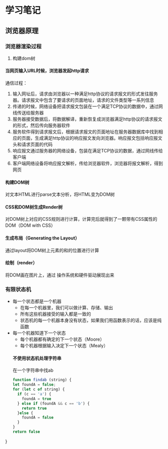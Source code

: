 # 学习笔记
## 浏览器原理
### 浏览器渲染过程
1. 构建dom树
#### 当网页输入URL时候，浏览器发起http请求
通信过程：
1. 输入网址后，请求由浏览器以一种满足http协议的请求报文的形式发往服务器。请求报文中包含了要请求的页面地址，请求的文件类型等一系列信息
2. 传递的时候，网络设备把请求报文包装在一个满足TCP协议的数据中，通过网线传送给服务器
3. 服务器接受数据后，将数据解译，重新恢复成浏览器满足http协议的请求报文的形式，然后传向服务器软件
4. 服务软件得到请求报文后，根据请求报文的页面地址在服务器数据库中找到相应的页面，生成满足http协议的响应报文发向浏览器。响应报文包括响应报文头和请求页面的代码
5. 响应报文通过服务器的网络设备，包装在满足TCP协议的数据，通过网线传给客户端
6. 客户端网络设备将响应报文解析，传给浏览器软件，浏览器将报文解析，得到网页
#### 构建DOM树
对文本HTML进行parse文本分析，将HTML变为DOM树
#### CSS和DOM树生成Render树
对DOM树上对应的CSS规则进行计算，计算完后就得到了一颗带有CSS属性的DOM（DOM with CSS）
#### 生成布局（Generating the Layout）
通过layout将DOM树上元素的和的位置进行计算
#### 绘制（render）
将DOM画在图片上，通过 操作系统和硬件驱动展现出来
### 有限状态机
- 每一个状态都是一个机器
  - 在每一个机器里，我们可以做计算、存储、输出
  - 所有这些机器接受的输入都是一致的
  - 状态机的每一个机器本身没有状态，如果我们用函数表示的话，应该是纯函数
- 每一个机器知道下一个状态
  - 每个机器都有确定的下一个状态（Moore）
  - 每个机器根据输入决定下一个状态（Mealy）
  #### 不使用状态机处理字符串
  在一个字符串中找ab
  ```js
  function findab (string) {
  let foundA = false;
  for (let c of string) {
    if (c == 'a') {
      foundA = true
    } else if (foundA && c == 'b') {
      return true
    }else {
      foundA = false
    }
  }
  return false
}
  ```
